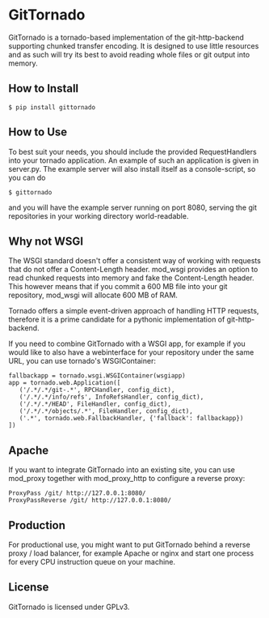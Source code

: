 GitTornado
==========

GitTornado is a tornado-based implementation of the git-http-backend supporting 
chunked transfer encoding. It is designed to use little resources and as such will 
try its best to avoid reading whole files or git output into memory.

How to Install
--------------

	$ pip install gittornado
	
How to Use
----------

To best suit your needs, you should include the provided RequestHandlers into your 
tornado application. An example of such an application is given in server.py. The 
example server will also install itself as a console-script, so you can do

	$ gittornado
	
and you will have the example server running on port 8080, serving the git repositories 
in your working directory world-readable.

Why not WSGI
------------

The WSGI standard doesn't offer a consistent way of working with requests that do not
offer a Content-Length header. mod_wsgi provides an option to read chunked requests into 
memory and fake the Content-Length header. This however means that if you commit a 
600 MB file into your git repository, mod_wsgi will allocate 600 MB of RAM.

Tornado offers a simple event-driven approach of handling HTTP requests, therefore it is 
a prime candidate for a pythonic implementation of git-http-backend.

If you need to combine GitTornado with a WSGI app, for example if you would like to also 
have a webinterface for your repository under the same URL, you can use tornado's WSGIContainer:

	fallbackapp = tornado.wsgi.WSGIContainer(wsgiapp)
	app = tornado.web.Application([
	   ('/.*/.*/git-.*', RPCHandler, config_dict),
	   ('/.*/.*/info/refs', InfoRefsHandler, config_dict),
	   ('/.*/.*/HEAD', FileHandler, config_dict),
	   ('/.*/.*/objects/.*', FileHandler, config_dict),
	   ('.*', tornado.web.FallbackHandler, {'fallback': fallbackapp})
	])
	
Apache
------

If you want to integrate GitTornado into an existing site, you can use mod_proxy together with 
mod_proxy_http to configure a reverse proxy:

	ProxyPass /git/ http://127.0.0.1:8080/
	ProxyPassReverse /git/ http://127.0.0.1:8080/
	
Production
----------

For productional use, you might want to put GitTornado behind a reverse proxy / load balancer, for 
example Apache or nginx and start one process for every CPU instruction queue on your machine.

License
-------

GitTornado is licensed under GPLv3.
